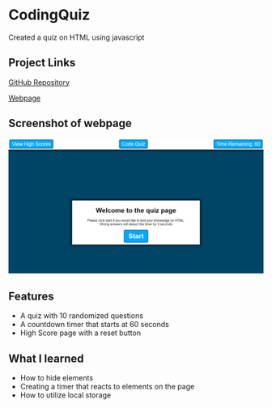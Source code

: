 # CodingQuiz

Created a quiz on HTML using javascript

## Project Links

[GitHub Repository](https://github.com/JosephCordell/CodingQuiz)

[Webpage](https://josephcordell.github.io/CodingQuiz/)

## Screenshot of webpage
![Screenshot of webpage.](./assets/images/codingQuiz.png)

## Features
- A quiz with 10 randomized questions
- A countdown timer that starts at 60 seconds
- High Score page with a reset button

## What I learned

- How to hide elements
- Creating a timer that reacts to elements on the page
- How to utilize local storage